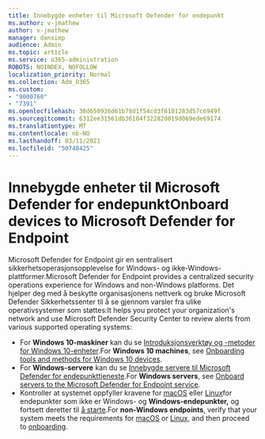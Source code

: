 ```yaml
---
title: Innebygde enheter til Microsoft Defender for endepunkt
ms.author: v-jmathew
author: v-jmathew
manager: dansimp
audience: Admin
ms.topic: article
ms.service: o365-administration
ROBOTS: NOINDEX, NOFOLLOW
localization_priority: Normal
ms.collection: Adm_O365
ms.custom:
- "9000760"
- "7391"
ms.openlocfilehash: 38d650936d61b78d1f54cd3f6101283d57c6949f
ms.sourcegitcommit: 6312ee31561db36104f32282d019d069ede69174
ms.translationtype: MT
ms.contentlocale: nb-NO
ms.lasthandoff: 03/11/2021
ms.locfileid: "50748425"
---
```

# <a name="onboard-devices-to-microsoft-defender-for-endpoint"></a><span data-ttu-id="cbc3a-102">Innebygde enheter til Microsoft Defender for endepunkt</span><span class="sxs-lookup"><span data-stu-id="cbc3a-102">Onboard devices to Microsoft Defender for Endpoint</span></span>

<span data-ttu-id="cbc3a-103">Microsoft Defender for Endpoint gir en sentralisert sikkerhetsoperasjonsopplevelse for Windows- og ikke-Windows-plattformer.</span><span class="sxs-lookup"><span data-stu-id="cbc3a-103">Microsoft Defender for Endpoint provides a centralized security operations experience for Windows and non-Windows platforms.</span></span> <span data-ttu-id="cbc3a-104">Det hjelper deg med å beskytte organisasjonens nettverk og bruke Microsoft Defender Sikkerhetssenter til å se gjennom varsler fra ulike operativsystemer som støttes:</span><span class="sxs-lookup"><span data-stu-id="cbc3a-104">It helps you protect your organization's network and use Microsoft Defender Security Center to review alerts from various supported operating systems:</span></span>

- <span data-ttu-id="cbc3a-105">For **Windows 10-maskiner** kan du se [Introduksjonsverktøy og -metoder for Windows 10-enheter](https://go.microsoft.com/fwlink/?linkid=2143460).</span><span class="sxs-lookup"><span data-stu-id="cbc3a-105">For **Windows 10 machines**, see [Onboarding tools and methods for Windows 10 devices](https://go.microsoft.com/fwlink/?linkid=2143460).</span></span>
- <span data-ttu-id="cbc3a-106">For **Windows-servere** kan du se [Innebygde servere til Microsoft Defender for endepunkttjeneste](https://go.microsoft.com/fwlink/?linkid=2143627).</span><span class="sxs-lookup"><span data-stu-id="cbc3a-106">For **Windows servers**, see [Onboard servers to the Microsoft Defender for Endpoint service](https://go.microsoft.com/fwlink/?linkid=2143627).</span></span>
- <span data-ttu-id="cbc3a-107">Kontroller at systemet oppfyller kravene for [macOS](https://go.microsoft.com/fwlink/?linkid=2143461) eller [Linux](https://go.microsoft.com/fwlink/?linkid=2143462)for endepunkter som ikke er Windows- og **Windows-endepunkter,** og fortsett deretter til [å starte](https://go.microsoft.com/fwlink/?linkid=2143628).</span><span class="sxs-lookup"><span data-stu-id="cbc3a-107">For **non-Windows endpoints**, verify that your system meets the requirements for [macOS](https://go.microsoft.com/fwlink/?linkid=2143461) or [Linux](https://go.microsoft.com/fwlink/?linkid=2143462), and then proceed to [onboarding](https://go.microsoft.com/fwlink/?linkid=2143628).</span></span>
